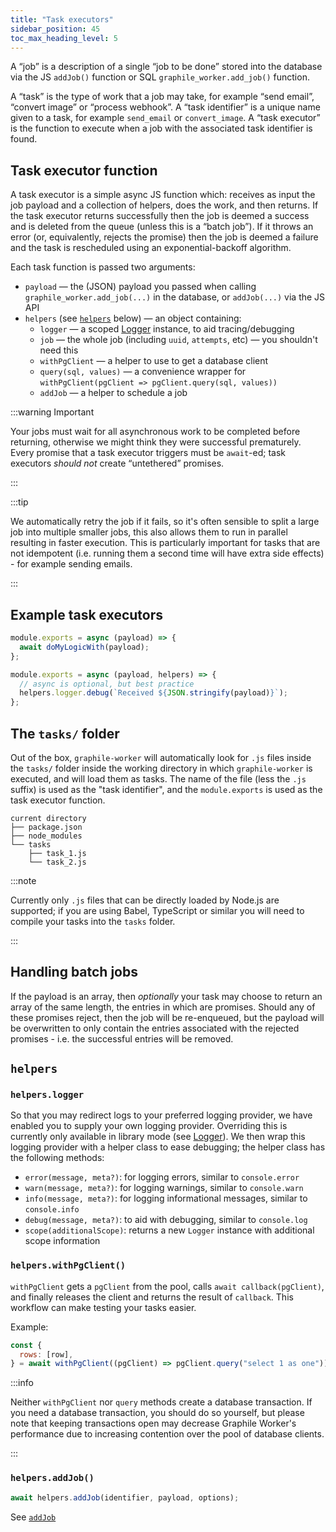 ```yaml
---
title: "Task executors"
sidebar_position: 45
toc_max_heading_level: 5
---
```


A &ldquo;job&rdquo; is a description of a single &ldquo;job to be done&rdquo;
stored into the database via the JS `addJob()` function or SQL
`graphile_worker.add_job()` function.

A &ldquo;task&rdquo; is the type of work that a job may take, for example
&ldquo;send email&rdquo;, &ldquo;convert image&rdquo; or &ldquo;process
webhook&rdquo;. A &ldquo;task identifier&rdquo; is a unique name given to a
task, for example `send_email` or `convert_image`. A &ldquo;task executor&rdquo;
is the function to execute when a job with the associated task identifier is
found.

## Task executor function

A task executor is a simple async JS function which: receives as input the job
payload and a collection of helpers, does the work, and then returns. If the
task executor returns successfully then the job is deemed a success and is
deleted from the queue (unless this is a &ldquo;batch job&rdquo;). If it throws
an error (or, equivalently, rejects the promise) then the job is deemed a
failure and the task is rescheduled using an exponential-backoff algorithm.

Each task function is passed two arguments:

- `payload` &mdash; the (JSON) payload you passed when calling
  `graphile_worker.add_job(...)` in the database, or `addJob(...)` via the JS
  API
- `helpers` (see [`helpers`](#helpers) below) &mdash; an object containing:
  - `logger` &mdash; a scoped [Logger](/docs/library/logger) instance, to aid
    tracing/debugging
  - `job` &mdash; the whole job (including `uuid`, `attempts`, etc) &mdash; you
    shouldn't need this
  - `withPgClient` &mdash; a helper to use to get a database client
  - `query(sql, values)` &mdash; a convenience wrapper for
    `withPgClient(pgClient => pgClient.query(sql, values))`
  - `addJob` &mdash; a helper to schedule a job

:::warning Important

Your jobs must wait for all asynchronous work to be completed before returning,
otherwise we might think they were successful prematurely. Every promise that a
task executor triggers must be `await`-ed; task executors _should not_ create
&ldquo;untethered&rdquo; promises.

:::

:::tip

We automatically retry the job if it fails, so it's often sensible to split a
large job into multiple smaller jobs, this also allows them to run in parallel
resulting in faster execution. This is particularly important for tasks that are
not idempotent (i.e. running them a second time will have extra side effects) -
for example sending emails.

:::

## Example task executors

```js title="tasks/task_1.js"
module.exports = async (payload) => {
  await doMyLogicWith(payload);
};
```

```js title="tasks/task_2.js"
module.exports = async (payload, helpers) => {
  // async is optional, but best practice
  helpers.logger.debug(`Received ${JSON.stringify(payload)}`);
};
```

## The `tasks/` folder

Out of the box, `graphile-worker` will automatically look for `.js` files inside
the `tasks/` folder inside the working directory in which `graphile-worker` is
executed, and will load them as tasks. The name of the file (less the `.js`
suffix) is used as the "task identifier", and the `module.exports` is used as
the task executor function.

```
current directory
├── package.json
├── node_modules
└── tasks
    ├── task_1.js
    └── task_2.js
```

:::note

Currently only `.js` files that can be directly loaded by Node.js are supported;
if you are using Babel, TypeScript or similar you will need to compile your
tasks into the `tasks` folder.

:::

## Handling batch jobs

If the payload is an array, then _optionally_ your task may choose to return an
array of the same length, the entries in which are promises. Should any of these
promises reject, then the job will be re-enqueued, but the payload will be
overwritten to only contain the entries associated with the rejected promises -
i.e. the successful entries will be removed.

## `helpers`

### `helpers.logger`

So that you may redirect logs to your preferred logging provider, we have
enabled you to supply your own logging provider. Overriding this is currently
only available in library mode (see [Logger](#logger)). We then wrap this
logging provider with a helper class to ease debugging; the helper class has the
following methods:

- `error(message, meta?)`: for logging errors, similar to `console.error`
- `warn(message, meta?)`: for logging warnings, similar to `console.warn`
- `info(message, meta?)`: for logging informational messages, similar to
  `console.info`
- `debug(message, meta?)`: to aid with debugging, similar to `console.log`
- `scope(additionalScope)`: returns a new `Logger` instance with additional
  scope information

### `helpers.withPgClient()`

`withPgClient` gets a `pgClient` from the pool, calls
`await callback(pgClient)`, and finally releases the client and returns the
result of `callback`. This workflow can make testing your tasks easier.

Example:

```js
const {
  rows: [row],
} = await withPgClient((pgClient) => pgClient.query("select 1 as one"));
```

:::info

Neither `withPgClient` nor `query` methods create a database transaction. If you
need a database transaction, you should do so yourself, but please note that
keeping transactions open may decrease Graphile Worker's performance due to
increasing contention over the pool of database clients.

:::

### `helpers.addJob()`

```ts
await helpers.addJob(identifier, payload, options);
```

See [`addJob`](#addjob)

